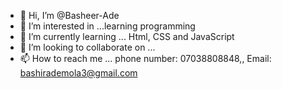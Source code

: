 - 👋 Hi, I’m @Basheer-Ade
- 👀 I’m interested in ...learning programming 
- 🌱 I’m currently learning ... Html, CSS and JavaScript 
- 💞️ I’m looking to collaborate on ...
- 📫 How to reach me ... phone number: 07038808848,, Email: bashirademola3@gmail.com

<!---
Basheer-Ade/Basheer-Ade is a ✨ special ✨ repository because its `README.md` (this file) appears on your GitHub profile.
You can click the Preview link to take a look at your changes.
--->
